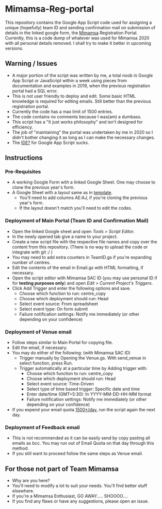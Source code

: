# Mimamsa-Reg-portal
This repository contains the Google App Script code used for assigning a unique (hopefully) team ID and sending confirmation mail on submission of details in the linked google form, the [Mimamsa](http://mimamsa.iiserpune.ac.in) Registration Portal. Currently, this is a code dump of whatever was used for Mimamsa 2020 with all personal details removed. I shall try to make it better in upcoming versions.

## Warning / Issues
- A major portion of the script was written by me, a total noob in Google App Script or JavaScript within a week using pieces from documentation and examples in 2019, when the previous registration portal had a SQL error.
- This is not user friendly to deploy and edit. Some basic HTML knowledge is required for editing emails. Still better than the previous registration portal.
- Currently the code has a max limit of 1500 entries.
- The code contains no comments because I was(am) a dumbass.
- This script has a "It just works philosophy" and isn't designed for efficiency.
- The job of "maintaining" the portal was undertaken by me in 2020 so I didn't bother changing it as long as I can make the necessary changes.
- The [IDE?](https://script.google.com/) for Google App Script sucks.

## Instructions
### Pre-Requisites
- A working Google Form with a linked Google Sheet. One may choose to clone the previous year's form.
- A Google Sheet with a layout same as in [template](template/template.csv).
  - You'll need to add columns AE:AJ, if you're cloning the previous year's form.
  - If the layout doesn't match you'll need to edit the codes.
### Deployment of Main Portal (Team ID and Confirmation Mail)
- Open the linked Google sheet and open _Tools > Script Editor_.
- In the newly opened tab give a name to your project.
- Create a new script file with the respective file names and copy over the content from this repository. (There is no way to upload the code or integrate with git :/ )
- You may need to add extra counters in TeamID.gs if you're expanding number of centres.
- Edit the contents of the email in Email.gs with HTML formatting, if necessary.
- Open the script editor with Mimamsa SAC ID (you may use personal ID if for **testing purposes only**) and open _Edit > Current Project's Triggers_.
- Click Add Trigger and enter the following options and save.
  - Choose which function to run: centre_copy
  - Choose which deployment should run: Head
  - Select event source: From spreadsheet
  - Select event type: On form submit
  - Failure notification settings: Notify me immediately (or other depending on your confidence)
### Deployment of Venue email
- Follow steps similar to Main Portal for copying file.
- Edit the email, if necessary.
- You may do either of the following: (with Mimamsa SAC ID)
  - Trigger manually by Opening the Venue.gs. With send_venue in select function, press Run.
  - Trigger automatically at a particular time by Adding trigger with:
    - Choose which function to run: centre_copy
    - Choose which deployment should run: Head
    - Select event source: Time-Driven
    - Select type of time based trigger: Specific date and time
    - Enter date/time (GMT+5:30): In YYYY-MM-DD-HH-MM format
    - Failure notification settings: Notify me immediately (or other depending on your confidence)
- If you expend your email quota [1500*/day](https://developers.google.com/apps-script/guides/services/quotas#g_suite), run the script again the next day.
### Deployment of Feedback email
- This is not recommended as it can be easily send by copy pasting all emails as bcc. You may run out of Email Quota on that day through this method.
- If you still want to proceed follow the same steps as Venue email.
## For those not part of Team Mimamsa
- Why are you here?
- You'll need to modify a lot to suit your needs. You'll find better stuff elsewhere.
- If you're a Mimamsa Enthusiast, GO AWAY..... SHOOOO....
- If you find any flaws or have any suggestions, please open an issue.
